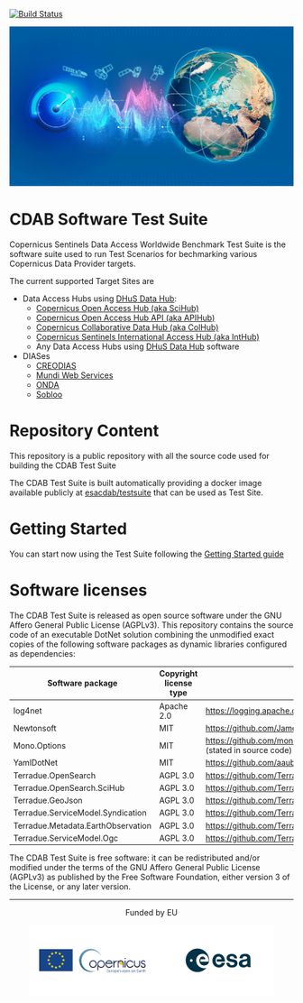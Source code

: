 [![Build Status](https://build.terradue.com/buildStatus/icon?job=Terradue%2Fcdab-testsuite%2Fmaster)](https://build.terradue.com/job/Terradue/job/cdab-testsuite/job/master/display/redirect)


![CDAB logo](doc/images/cdab-logo.jpg)

# CDAB Software Test Suite

Copernicus Sentinels Data Access Worldwide Benchmark Test Suite is the software suite used to run Test Scenarios for bechmarking various Copernicus Data Provider targets.

The current supported Target Sites are

* Data Access Hubs using [DHuS Data Hub](https://sentineldatahub.github.io):
  * [Copernicus Open Access Hub (aka SciHub)](https://scihub.copernicus.eu/)
  * [Copernicus Open Access Hub API (aka APIHub)](https://scihub.copernicus.eu/twiki/do/view/SciHubWebPortal/APIHubDescription)
  * [Copernicus Collaborative Data Hub (aka ColHub)](https://colhub.copernicus.eu/)
  * [Copernicus Sentinels International Access Hub (aka IntHub)](https://inthub.copernicus.eu/)
  * Any Data Access Hubs using [DHuS Data Hub](https://sentineldatahub.github.io) software
* DIASes
  * [CREODIAS](https://creodias.eu/)
  * [Mundi Web Services](https://mundiwebservices.com/)
  * [ONDA](https://www.onda-dias.eu/)
  * [Sobloo](https://sobloo.eu/)

# Repository Content

This repository is a public repository with all the source code used for building the CDAB Test Suite

The CDAB Test Suite is built automatically providing a docker image available publicly at [esacdab/testsuite](https://hub.docker.com/repository/docker/esacdab/testsuite) that can be used as Test Site.

# Getting Started

You can start now using the Test Suite following the [Getting Started guide](https://github.com/Terradue/cdab-testsuite/wiki)

# Software licenses

The CDAB Test Suite is released as open source software under the GNU Affero General Public License (AGPLv3). This repository contains the source code of an executable DotNet solution combining the unmodified exact copies of the following software packages as dynamic libraries configured as dependencies:

| Software package | Copyright license type | Link to license |
| --- | --- | --- |
| log4net | Apache 2.0 | https://logging.apache.org/log4net/license.html |
| Newtonsoft | MIT | https://github.com/JamesNK/Newtonsoft.Json/blob/master/LICENSE.md |
| Mono.Options | MIT | https://github.com/mono/mono/blob/master/mcs/class/Mono.Options/Mono.Options/Options.cs (stated in source code) |
| YamlDotNet | MIT | https://github.com/aaubry/YamlDotNet/blob/master/LICENSE.txt |
| Terradue.OpenSearch | AGPL 3.0 | https://github.com/Terradue/DotNetOpenSearch/blob/master/LICENSE |
| Terradue.OpenSearch.SciHub | AGPL 3.0 | https://github.com/Terradue/DotNetOpenSearch/blob/master/LICENSE |
| Terradue.GeoJson | AGPL 3.0 | https://github.com/Terradue/DotNetGeoJson/blob/master/LICENSE |
| Terradue.ServiceModel.Syndication | AGPL 3.0 | https://github.com/Terradue/DotNetSyndication/blob/master/LICENSE |
| Terradue.Metadata.EarthObservation | AGPL 3.0 | https://github.com/Terradue/DotNetEarthObservation/blob/master/LICENSE |
| Terradue.ServiceModel.Ogc | AGPL 3.0 | https://github.com/Terradue/DotNetOgcModel/blob/master/LICENSE |

The CDAB Test Suite is free software: it can be redistributed and/or modified under the terms of the GNU Affero General Public License (AGPLv3) as published by the Free Software Foundation, either version 3 of the License, or any later version.

<hr/>
<p align="center">Funded by EU</p>
<p align="center"><img src="copernicus-logo.png" alt="Copernicus" height="125"/><img src="esa-logo.png" alt="ESA" height="125"/></p>